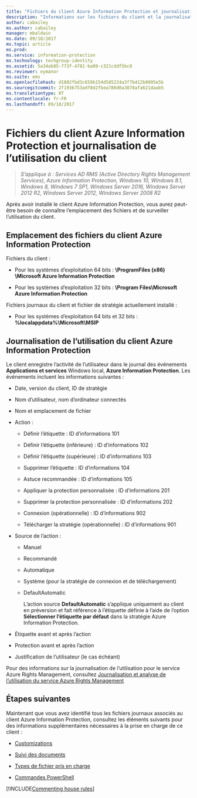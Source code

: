 ```yaml
---
title: "Fichiers du client Azure Information Protection et journalisation de l’utilisation"
description: "Informations sur les fichiers du client et la journalisation de l’utilisation du client Azure Information Protection pour Windows."
author: cabailey
ms.author: cabailey
manager: mbaldwin
ms.date: 09/18/2017
ms.topic: article
ms.prod: 
ms.service: information-protection
ms.technology: techgroup-identity
ms.assetid: 5a34ab85-773f-4782-ba09-c321cddf5bc0
ms.reviewer: eymanor
ms.suite: ems
ms.openlocfilehash: d1802fbd3c659b154d585224a3f7b412b8995e5b
ms.sourcegitcommit: 2f1936753adf8d2fbea780d0a3878afa621daab5
ms.translationtype: HT
ms.contentlocale: fr-FR
ms.lasthandoff: 09/18/2017
---
```

# <a name="azure-information-protection-client-files-and-client-usage-logging"></a>Fichiers du client Azure Information Protection et journalisation de l’utilisation du client

>*S’applique à : Services AD RMS (Active Directory Rights Management Services), Azure Information Protection, Windows 10, Windows 8.1, Windows 8, Windows 7 SP1, Windows Server 2016, Windows Server 2012 R2, Windows Server 2012, Windows Server 2008 R2*

Après avoir installé le client Azure Information Protection, vous aurez peut-être besoin de connaître l’emplacement des fichiers et de surveiller l’utilisation du client.

## <a name="file-locations-for-the-azure-information-protection-client"></a>Emplacement des fichiers du client Azure Information Protection

Fichiers du client :   

- Pour les systèmes d’exploitation 64 bits : **\ProgramFiles (x86) \Microsoft Azure Information Protection**

- Pour les systèmes d’exploitation 32 bits : **\Program Files\Microsoft Azure Information Protection**

Fichiers journaux du client et fichier de stratégie actuellement installé :

- Pour les systèmes d’exploitation 64 bits et 32 bits : **%localappdata%\Microsoft\MSIP**

## <a name="usage-logging-for-the-azure-information-protection-client"></a>Journalisation de l’utilisation du client Azure Information Protection

Le client enregistre l’activité de l’utilisateur dans le journal des événements **Applications et services** Windows local, **Azure Information Protection**. Les événements incluent les informations suivantes :

- Date, version du client, ID de stratégie

- Nom d’utilisateur, nom d’ordinateur connectés

- Nom et emplacement de fichier

- Action :

    - Définir l’étiquette : ID d’informations 101
    
    - Définir l’étiquette (inférieure) : ID d’informations 102
    
    - Définir l’étiquette (supérieure) : ID d’informations 103
    
    - Supprimer l’étiquette : ID d’informations 104
   
    - Astuce recommandée : ID d’informations 105
    
    - Appliquer la protection personnalisée : ID d’informations 201
    
    - Supprimer la protection personnalisée : ID d’informations 202
    
    - Connexion (opérationnelle) : ID d’informations 902
    
    - Télécharger la stratégie (opérationnelle) : ID d’informations 901
    
- Source de l’action :
    
    - Manuel 
    
    - Recommandé
    
    - Automatique  
    
    - Système (pour la stratégie de connexion et de téléchargement)
    
    - DefaultAutomatic
        
        L’action source **DefaultAutomatic** s’applique uniquement au client en préversion et fait référence à l’étiquette définie à l’aide de l’option **Sélectionner l’étiquette par défaut** dans la stratégie Azure Information Protection.

    
- Étiquette avant et après l’action 
    
- Protection avant et après l’action
    
- Justification de l’utilisateur (le cas échéant)
    

Pour des informations sur la journalisation de l’utilisation pour le service Azure Rights Management, consultez [Journalisation et analyse de l’utilisation du service Azure Rights Management](../deploy-use/log-analyze-usage.md)



## <a name="next-steps"></a>Étapes suivantes
Maintenant que vous avez identifié tous les fichiers journaux associés au client Azure Information Protection, consultez les éléments suivants pour des informations supplémentaires nécessaires à la prise en charge de ce client :

- [Customizations](client-admin-guide-customizations.md)

- [Suivi des documents](client-admin-guide-document-tracking.md)

- [Types de fichier pris en charge](client-admin-guide-file-types.md)

- [Commandes PowerShell](client-admin-guide-powershell.md)

[!INCLUDE[Commenting house rules](../includes/houserules.md)]
